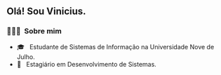 <h2> Olá! Sou Vinicius.</h2>

<h3> 👨🏻‍💻 &nbsp;Sobre mim </h3>

- 🎓 &nbsp; Estudante de Sistemas de Informação na Universidade Nove de Julho.
- 💼 &nbsp; Estagiário em Desenvolvimento de Sistemas.
